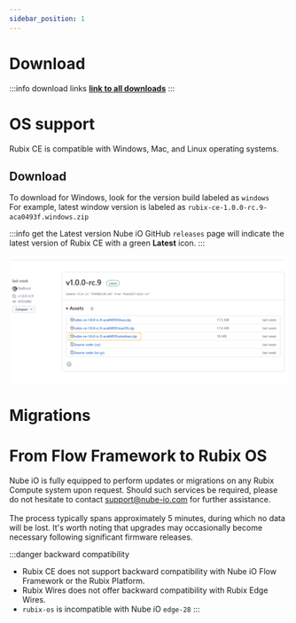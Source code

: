 ```yaml
---
sidebar_position: 1
---
```


# Download

:::info download links
**[link to all downloads](https://github.com/NubeIO/rubix-ce-builds/releases)**
:::

# OS support
Rubix CE is compatible with Windows, Mac, and Linux operating systems.

## Download 

To download for Windows, look for the version build labeled as `windows` <br/>
For example, latest window version is labeled as `rubix-ce-1.0.0-rc.9-aca0493f.windows.zip`


:::info get the Latest version
Nube iO GitHub `releases` page will indicate the latest version of Rubix CE with a green **Latest** icon.
:::



![-](img/where-to-download.png)

# Migrations 


# From Flow Framework to Rubix OS


Nube iO is fully equipped to perform updates or migrations on any Rubix Compute system upon request. Should such services be required, please do not hesitate to contact support@nube-io.com for further assistance. <br/><br/>
The process typically spans approximately 5 minutes, during which no data will be lost. 
It's worth noting that upgrades may occasionally become necessary following significant firmware releases.
<br/>


:::danger backward compatibility
- Rubix CE does not support backward compatibility with Nube iO Flow Framework or the Rubix Platform. <br/>
- Rubix Wires does not offer backward compatibility with Rubix Edge Wires. <br/>
- `rubix-os` is incompatible with Nube iO `edge-28` 
:::





